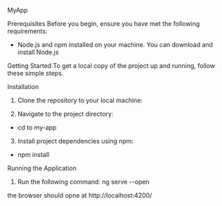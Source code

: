 MyApp

Prerequisites
Before you begin, ensure you have met the following requirements:
- Node.js and npm installed on your machine. You can download and install Node.js


Getting Started
To get a local copy of the project up and running, follow these simple steps.

Installation
1. Clone the repository to your local machine:

2. Navigate to the project directory:
- cd to my-app

3. Install project dependencies using npm:
- npm install


Running the Application
1. Run the following command:
ng serve --open

the browser should opne at http://localhost:4200/